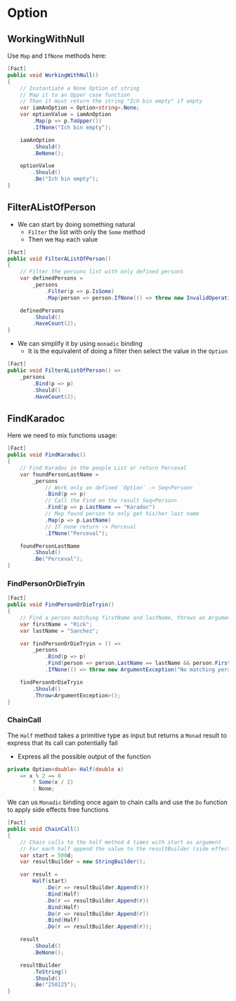 # Option

## WorkingWithNull

Use `Map` and `IfNone` methods here:

```c#
[Fact]
public void WorkingWithNull()
{
    // Instantiate a None Option of string
    // Map it to an Upper case function
    // Then it must return the string "Ich bin empty" if empty
    var iamAnOption = Option<string>.None;
    var optionValue = iamAnOption
        .Map(p => p.ToUpper())
        .IfNone("Ich bin empty");

    iamAnOption
        .Should()
        .BeNone();

    optionValue
        .Should()
        .Be("Ich bin empty");
}
```

## FilterAListOfPerson

- We can start by doing something natural
    - `Filter` the list with only the `Some` method
    - Then we `Map` each value

```c#
[Fact]
public void FilterAListOfPerson()
{
    // Filter the persons list with only defined persons
    var definedPersons =
        _persons
            .Filter(p => p.IsSome)
            .Map(person => person.IfNone(() => throw new InvalidOperationException("WTF ?")));

    definedPersons
        .Should()
        .HaveCount(2);
}
```

- We can simplify it by using `monadic` binding
    - It is the equivalent of doing a filter then select the value in the `Option`

```c#
[Fact]
public void FilterAListOfPerson() =>
    _persons
        .Bind(p => p)
        .Should()
        .HaveCount(2);
```

## FindKaradoc

Here we need to mix functions usage:

```c#
[Fact]
public void FindKaradoc()
{
    // Find Karadoc in the people List or return Perceval
    var foundPersonLastName = 
        _persons
            // Work only on defined `Option` -> Seq<Person>
            .Bind(p => p)
            // Call the Find on the result Seq<Person>
            .Find(p => p.LastName == "Karadoc")
            // Map found person to only get his/her last name
            .Map(p => p.LastName)
            // If none return -> Perceval
            .IfNone("Perceval");

    foundPersonLastName
        .Should()
        .Be("Perceval");
}
```

### FindPersonOrDieTryin

```c#
[Fact]
public void FindPersonOrDieTryin()
{
    // Find a person matching firstName and lastName, throws an ArgumentException if not found
    var firstName = "Rick";
    var lastName = "Sanchez";

    var findPersonOrDieTryin = () =>
        _persons
            .Bind(p => p)
            .Find(person => person.LastName == lastName && person.FirstName == firstName)
            .IfNone(() => throw new ArgumentException("No matching person"));

    findPersonOrDieTryin
        .Should()
        .Throw<ArgumentException>();
}
```

### ChainCall

The `Half` method takes a primitive type as input but returns a `Monad` result to express that its call can potentially
fail

- Express all the possible output of the function

```c#
private Option<double> Half(double x)
    => x % 2 == 0
        ? Some(x / 2)
        : None;
```

We can us `Monadic` binding once again to chain calls and use the `Do` function to apply side effects free functions

```c#
[Fact]
public void ChainCall()
{
    // Chain calls to the half method 4 times with start as argument
    // For each half append the value to the resultBuilder (side effect)
    var start = 500d;
    var resultBuilder = new StringBuilder();

    var result =
        Half(start)
            .Do(r => resultBuilder.Append(r))
            .Bind(Half)
            .Do(r => resultBuilder.Append(r))
            .Bind(Half)
            .Do(r => resultBuilder.Append(r))
            .Bind(Half)
            .Do(r => resultBuilder.Append(r));

    result
        .Should()
        .BeNone();

    resultBuilder
        .ToString()
        .Should()
        .Be("250125");
}
```
